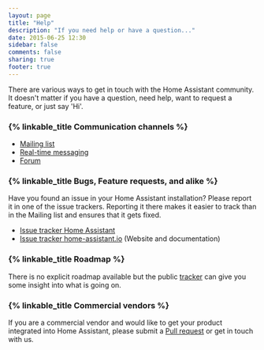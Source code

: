 ```yaml
---
layout: page
title: "Help"
description: "If you need help or have a question..."
date: 2015-06-25 12:30
sidebar: false
comments: false
sharing: true
footer: true
---
```


There are various ways to get in touch with the Home Assistant community. It doesn't matter if you have a question, need help, want to request a feature, or just say 'Hi'.

### {% linkable_title Communication channels %} 

- [Mailing list](https://groups.google.com/forum/#!forum/home-assistant-dev)
- [Real-time messaging](https://gitter.im/balloob/home-assistant)
- [Forum](https://automic.us/forum/)

### {% linkable_title Bugs, Feature requests, and alike %}

Have you found an issue in your Home Assistant installation? Please report it in one of the issue trackers. Reporting it there makes it easier to track than in the Mailing list and ensures that it gets fixed.

- [Issue tracker Home Assistant](https://github.com/balloob/home-assistant/issues)
- [Issue tracker home-assistant.io](https://github.com/balloob/home-assistant.io/issues) (Website and documentation)

### {% linkable_title Roadmap %}

There is no explicit roadmap available but the public [tracker](https://www.pivotaltracker.com/n/projects/1250084) can give you some insight into what is going on.

### {% linkable_title Commercial vendors %}

If you are a commercial vendor and would like to get your product integrated into Home Assistant, please submit a [Pull request](https://github.com/balloob/home-assistant/pulls) or get in touch with us.

